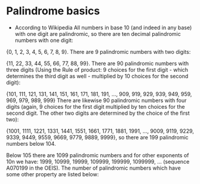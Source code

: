 # Palindrome basics

- According to Wikipedia
All numbers in base 10 (and indeed in any base) with one digit are palindromic, so there are ten decimal palindromic numbers with one digit:

{0, 1, 2, 3, 4, 5, 6, 7, 8, 9}.
There are 9 palindromic numbers with two digits:

{11, 22, 33, 44, 55, 66, 77, 88, 99}.
There are 90 palindromic numbers with three digits (Using the Rule of product: 9 choices for the first digit - which determines the third digit as well - multiplied by 10 choices for the second digit):

{101, 111, 121, 131, 141, 151, 161, 171, 181, 191, …, 909, 919, 929, 939, 949, 959, 969, 979, 989, 999}
There are likewise 90 palindromic numbers with four digits (again, 9 choices for the first digit multiplied by ten choices for the second digit. The other two digits are determined by the choice of the first two):

{1001, 1111, 1221, 1331, 1441, 1551, 1661, 1771, 1881, 1991, …, 9009, 9119, 9229, 9339, 9449, 9559, 9669, 9779, 9889, 9999},
so there are 199 palindromic numbers below 104.

Below 105 there are 1099 palindromic numbers and for other exponents of 10n we have: 1999, 10999, 19999, 109999, 199999, 1099999, … (sequence A070199 in the OEIS). The number of palindromic numbers which have some other property are listed below: